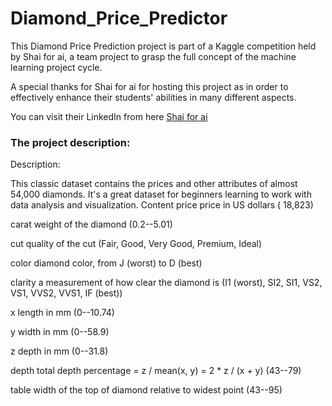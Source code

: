 # Diamond_Price_Predictor
This Diamond Price Prediction project is part of a Kaggle competition held by Shai for ai, a team project to grasp the full concept of the machine learning project cycle.

A special thanks for Shai for ai for hosting this project as in order to effectively enhance their students' abilities in many different aspects.

You can visit their LinkedIn from here [Shai for ai](https://www.linkedin.com/company/shaiforai/)


### The project description:

Description: 

This classic dataset contains the prices and other attributes of almost 54,000 diamonds. It's a great dataset for beginners learning to work with data analysis and visualization.
Content price price in US dollars (
18,823)

carat weight of the diamond (0.2--5.01)

cut quality of the cut (Fair, Good, Very Good, Premium, Ideal)

color diamond color, from J (worst) to D (best)

clarity a measurement of how clear the diamond is (I1 (worst), SI2, SI1, VS2, VS1, VVS2, VVS1, IF (best))

x length in mm (0--10.74)

y width in mm (0--58.9)

z depth in mm (0--31.8)

depth total depth percentage = z / mean(x, y) = 2 * z / (x + y) (43--79)

table width of the top of diamond relative to widest point (43--95)
